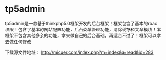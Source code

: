 # tp5admin
tp5admin是一款基于thinkphp5.0框架开发的后台框架！框架包含了基本的rbac权限！包含了基本的网站配置功能，后台菜单管理功能，清除缓存和文章模块！本框架不包含其他多余的功能，拿来做自己的后台基础，再适合不过了！框架可以拿去做任何修改

下载源文件地址：
<http://micuer.com/index.php?m=index&a=read&id=283>
